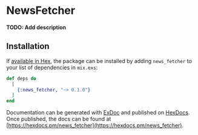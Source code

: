 # NewsFetcher

**TODO: Add description**

## Installation

If [available in Hex](https://hex.pm/docs/publish), the package can be installed
by adding `news_fetcher` to your list of dependencies in `mix.exs`:

```elixir
def deps do
  [
    {:news_fetcher, "~> 0.1.0"}
  ]
end
```

Documentation can be generated with [ExDoc](https://github.com/elixir-lang/ex_doc)
and published on [HexDocs](https://hexdocs.pm). Once published, the docs can
be found at [https://hexdocs.pm/news_fetcher](https://hexdocs.pm/news_fetcher).

